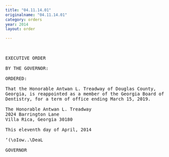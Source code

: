```yaml
---
title: "04.11.14.01"
originalname: "04.11.14.01"
category: orders
year: 2014
layout: order

---
```

<pre>
 

EXECUTIVE ORDER

BY THE GOVERNOR:

ORDERED:

That the Honorable Antwan L. Treadway of Douglas County,
Georgia, is reappointed as a member of the Georgia Board of
Dentistry, for a term of office ending March 15, 2019.

The Honorable Antwan L. Treadway
2024 Barrington Lane
Villa Rica, Georgia 30180

This eleventh day of April, 2014

‘(\oIow..\DeaL

GOVERNOR

</pre>
